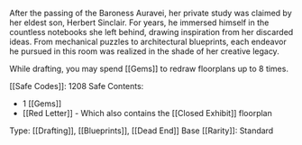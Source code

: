 After the passing of the Baroness Auravei, her private study was claimed by her eldest son, Herbert Sinclair. For years, he immersed himself in the countless notebooks she left behind, drawing inspiration from her discarded ideas. From mechanical puzzles to architectural blueprints, each endeavor he pursued in this room was realized in the shade of her creative legacy.

While drafting, you may spend [[Gems]] to redraw floorplans up to 8 times.

[[Safe Codes]]: 1208
Safe Contents:
- 1 [[Gems]]
- [[Red Letter]] - Which also contains the [[Closed Exhibit]] floorplan

Type: [[Drafting]], [[Blueprints]], [[Dead End]]
Base [[Rarity]]: Standard